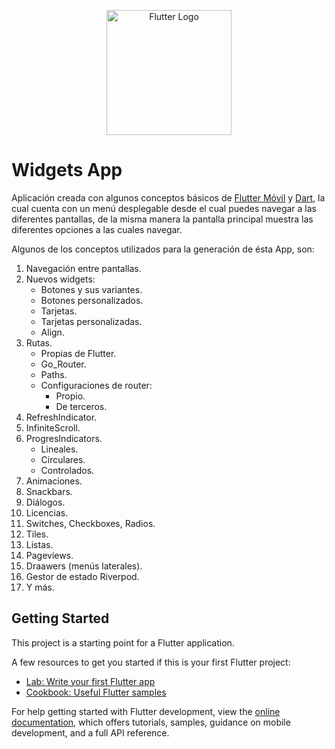 <p align="center">
  <a href="https://flutter.dev/" target="blank"><img src="https://storage.googleapis.com/cms-storage-bucket/6a07d8a62f4308d2b854.svg" width="200" alt="Flutter Logo"/></a>
</p>

# Widgets App

Aplicación creada con algunos conceptos básicos de [Flutter Móvil](https://flutter.dev/) y [Dart](https://dart.dev/), la cual cuenta con un menú desplegable desde el cual puedes navegar a las diferentes pantallas, de la misma manera la pantalla principal muestra las diferentes opciones a las cuales navegar.

Algunos de los conceptos utilizados para la generación de ésta App, son:

1. Navegación entre pantallas.
2. Nuevos widgets:
    - Botones y sus variantes.
    - Botones personalizados.
    - Tarjetas.
    - Tarjetas personalizadas.
    - Align.
3. Rutas.
    - Propias de Flutter.
    - Go_Router.
    - Paths.
    - Configuraciones de router:
        - Propio.
        - De terceros.
4. RefreshIndicator.
5. InfiniteScroll.
6. ProgresIndicators.
    - Lineales.
    - Circulares.
    - Controlados.
7. Animaciones.
8. Snackbars.
9. Diálogos.
10. Licencias.
11. Switches, Checkboxes, Radios.
12. Tiles.
13. Listas.
14. Pageviews.
15. Draawers (menús laterales).
16. Gestor de estado Riverpod.
17. Y más.

## Getting Started

This project is a starting point for a Flutter application.

A few resources to get you started if this is your first Flutter project:

- [Lab: Write your first Flutter app](https://docs.flutter.dev/get-started/codelab)
- [Cookbook: Useful Flutter samples](https://docs.flutter.dev/cookbook)

For help getting started with Flutter development, view the
[online documentation](https://docs.flutter.dev/), which offers tutorials,
samples, guidance on mobile development, and a full API reference.
